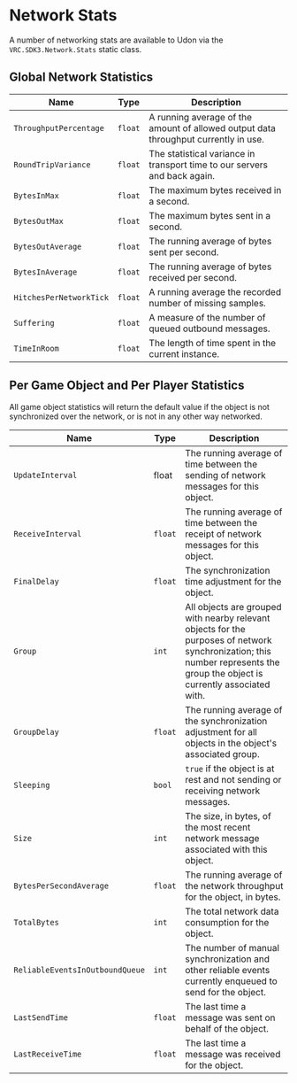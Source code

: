 # Network Stats
A number of networking stats are available to Udon via the `VRC.SDK3.Network.Stats` static class.

## Global Network Statistics

| Name                    | Type    | Description                                                                         |
| ----------------------- | ------- | ----------------------------------------------------------------------------------- |
| `ThroughputPercentage`  | `float` | A running average of the amount of allowed output data throughput currently in use. |
| `RoundTripVariance`     | `float` | The statistical variance in transport time to our servers and back again.           |
| `BytesInMax`            | `float` | The maximum bytes received in a second.                                             |
| `BytesOutMax`           | `float` | The maximum bytes sent in a second.                                                 |
| `BytesOutAverage`       | `float` | The running average of bytes sent per second.                                       |
| `BytesInAverage`        | `float` | The running average of bytes received per second.                                   |
| `HitchesPerNetworkTick` | `float` | A running average the recorded number of missing samples.                           |
| `Suffering`             | `float` | A measure of the number of queued outbound messages.                                |
| `TimeInRoom`            | `float` | The length of time spent in the current instance.                                   |

## Per Game Object and Per Player Statistics

All game object statistics will return the default value if the object is not synchronized over the network, or is not in any other way networked.

| Name                            | Type    | Description                                                                                                                                                                 |
| ------------------------------- | ------- | --------------------------------------------------------------------------------------------------------------------------------------------------------------------------- |
| `UpdateInterval`                | float   | The running average of time between the sending of network messages for this object.                                                                                        |
| `ReceiveInterval`               | `float` | The running average of time between the receipt of network messages for this object.                                                                                        |
| `FinalDelay`                    | `float` | The synchronization time adjustment for the object.                                                                                                                         |
| `Group`                         | `int`   | All objects are grouped with nearby relevant objects for the purposes of network synchronization; this number represents the group the object is currently associated with. |
| `GroupDelay`                    | `float` | The running average of the synchronization adjustment for all objects in the object's associated group.                                                                     |
| `Sleeping`                      | `bool`  | `true` if the object is at rest and not sending or receiving network messages.                                                                                              |
| `Size`                          | `int`   | The size, in bytes, of the most recent network message associated with this object.                                                                                         |
| `BytesPerSecondAverage`         | `float` | The running average of the network throughput for the object, in bytes.                                                                                                     |
| `TotalBytes`                    | `int`   | The total network data consumption for the object.                                                                                                                          |
| `ReliableEventsInOutboundQueue` | `int`   | The number of manual synchronization and other reliable events currently enqueued to send for the object.                                                                   |
| `LastSendTime`                  | `float` | The last time a message was sent on behalf of the object.                                                                                                                   |
| `LastReceiveTime`               | `float` | The last time a message was received for the object.                                                                                                                        |
